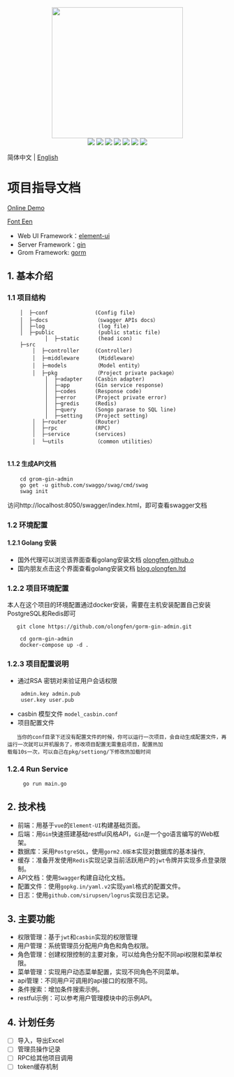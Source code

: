 ﻿﻿
<div align=center>
<img src="https://github.com/olongfen/gorm-gin-admin/blob/master/docs/go.jpeg" width=300" height="300" />
</div>
<div align=center>
<img src="https://img.shields.io/badge/golang-1.14-blue"/>
<img src="https://img.shields.io/badge/gin-1.6.3-lightBlue"/>
<img src="https://img.shields.io/badge/vue-2.6.10-brightgreen"/>
<img src="https://img.shields.io/badge/element--ui-2.12.0-green"/>
<img src="https://img.shields.io/badge/gorm-1.20.0-red"/>
<img src="https://img.shields.io/badge/casbin-2.11.2-yellow"/>
<img src="https://img.shields.io/badge/redis-6.15.9-lightGree"/>
</div>

简体中文 | [English](./README.md)

# 项目指导文档
[Online Demo](http://39.98.44.155:80)

[Font Een](https://github.com/olongfen/user_admin.git)
- Web UI Framework：[element-ui](https://github.com/ElemeFE/element)  
- Server Framework：[gin](https://github.com/gin-gonic/gin) 
- Grom Framework: [gorm](https://github.com/go-gorm/gorm)
## 1. 基本介绍
### 1.1 项目结构
```
    │  ├─conf               (Config file)
    │  ├─docs  	            （swagger APIs docs）
    │  ├─log                 (log file)
    │  ├─public              (public static file)
            │  ├─static      (head icon)
    ├─src
        │  ├─controller     (Controller)
        │  ├─middleware      (Middleware）
        │  ├─models         （Model entity）
        │  ├─pkg            （Project private package）
            │  ├─adapter    (Casbin adapter)
            │  ├─app        (Gin service response) 
            │  ├─codes      (Response code)
            │  ├─error      (Project private error)
            │  ├─gredis     (Redis)
            │  ├─query      (Songo parase to SQL line)
            │  ├─setting    (Project setting)
        │  ├─router         (Router)
        │  ├─rpc            (RPC)
        │  ├─service        (services)
        │  └─utils	        （common utilities）
    
```
#### 1.1.2 生成API文档
```
    cd grom-gin-admin
    go get -u github.com/swaggo/swag/cmd/swag
    swag init
```
访问http://localhost:8050/swagger/index.html，即可查看swagger文档

### 1.2 环境配置
#### 1.2.1 Golang 安装
- 国外代理可以浏览该界面查看golang安装文档  [olongfen.github.o](https://olongfen.github.io/#/note/fedora%E8%A3%85%E6%9C%BA%E5%90%8E%E7%8E%AF%E5%A2%83%E9%85%8D%E7%BD%AE?id=%e5%ae%89%e8%a3%85golang)
- 国内朋友点击这个界面查看golang安装文档 [blog.olongfen.ltd](http://blog.olongfen.ltd:9001/#/note/fedora%E8%A3%85%E6%9C%BA%E5%90%8E%E7%8E%AF%E5%A2%83%E9%85%8D%E7%BD%AE?id=%E5%AE%89%E8%A3%85golang)

### 1.2.2 项目环境配置
本人在这个项目的环境配置通过docker安装，需要在主机安装配置自己安装PostgreSQL和Redis即可
``` 
   git clone https://github.com/olongfen/gorm-gin-admin.git
```
```
    cd gorm-gin-admin
    docker-compose up -d .
```

### 1.2.3 项目配置说明

- 通过RSA 密钥对来验证用户会话权限
   ```
    admin.key admin.pub
    user.key user.pub
   ```
- casbin 模型文件
  ```model_casbin.conf``` 
- 项目配置文件 
    
 ``` 
    当你的conf目录下还没有配置文件的时候，你可以运行一次项目，会自动生成配置文件，再运行一次就可以开机服务了，修改项目配置无需重启项目，配置热加
载每10s一次，可以自己在pkg/settiong/下修改热加载时间   
  ```  

### 1.2.4 Run Service
``` 
     go run main.go
```

## 2. 技术栈

- 前端：用基于`vue`的`Element-UI`构建基础页面。
- 后端：用`Gin`快速搭建基础restful风格API，`Gin`是一个go语言编写的Web框架。
- 数据库：采用`PostgreSQL`，使用`gorm2.0版本`实现对数据库的基本操作,
- 缓存：准备开发使用`Redis`实现记录当前活跃用户的`jwt`令牌并实现多点登录限制。
- API文档：使用`Swagger`构建自动化文档。
- 配置文件：使用`gopkg.in/yaml.v2`实现`yaml`格式的配置文件。
- 日志：使用`github.com/sirupsen/logrus`实现日志记录。

## 3. 主要功能
- 权限管理：基于`jwt`和`casbin`实现的权限管理 
- 用户管理：系统管理员分配用户角色和角色权限。
- 角色管理：创建权限控制的主要对象，可以给角色分配不同api权限和菜单权限。
- 菜单管理：实现用户动态菜单配置，实现不同角色不同菜单。
- api管理：不同用户可调用的api接口的权限不同。
- 条件搜索：增加条件搜索示例。
- restful示例：可以参考用户管理模块中的示例API。 

## 4. 计划任务

- [ ] 导入，导出Excel
- [ ] 管理员操作记录
- [ ] RPC给其他项目调用 
- [ ] token缓存机制
